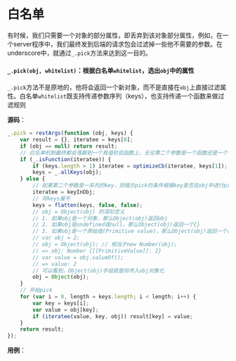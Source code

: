# 白名单
有时候，我们只需要一个对象的部分属性，即丢弃到该对象部分属性，例如，在一个server程序中，我们最终发到后端的请求包会过滤掉一些他不需要的参数。在underscore中，就通过`_.pick`方法来达到这一目的。

#### `_.pick(obj, whitelist)`：根据白名单`whitelist`，选出`obj`中的属性
`_.pick`方法不是原地的，他将会返回一个新对象，而不是直接在`obj`上直接过滤属性。白名单`whitelist`既支持传递参数序列（keys），也支持传递一个函数来做过滤规则

__源码__：
```js
_.pick = restArgs(function (obj, keys) {
    var result = {}, iteratee = keys[0];
    if (obj == null) return result;
    // 白名单机制最终都会落脚到一个真值检验函数上，无论第二个参数是一个函数还是一个个的keys
    if (_.isFunction(iteratee)) {
        if (keys.length > 1) iteratee = optimizeCb(iteratee, keys[1]);
        keys = _.allKeys(obj);
    } else {
        // 如果第二个参数是一系列的key，则暗示pick的条件根据key是否在obj中进行pick
        iteratee = keyInObj;
        // 将keys展平
        keys = flatten(keys, false, false);
        // obj = Object(obj) 的深刻含义
        // 1. 如果obj是一个对象，那么Object(obj)返回obj
        // 2. 如果obj是undefined或null，那么Object(obj)返回一个{}
        // 3. 如果obj是一个原始值(Primitive value)，那么Object(obj)返回一个被包裹的原始值:
        // var obj = 2;
        // obj = Object(obj); // 相当于new Number(obj);
        // => obj: Number {[[PrimitiveValue]]: 2}
        // var value = obj.valueOf();
        // => value: 2
        // 可以看到，Object(obj)手段就是将传入obj对象化
        obj = Object(obj);
    }
    // 开始pick
    for (var i = 0, length = keys.length; i < length; i++) {
        var key = keys[i];
        var value = obj[key];
        if (iteratee(value, key, obj)) result[key] = value;
    }
    return result;
});
```

__用例__：
```js
```

